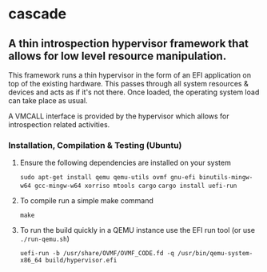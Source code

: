 # cascade
## A thin introspection hypervisor framework that allows for low level resource manipulation.

This framework runs a thin hypervisor in the form of an EFI application on top of the existing hardware. 
This passes through all system resources & devices and acts as if it's not there.
Once loaded, the operating system load can take place as usual.

A VMCALL interface is provided by the hypervisor which allows for introspection related activities.

### Installation, Compilation & Testing (Ubuntu)
1. Ensure the following dependencies are installed on your system

    ```sudo apt-get install qemu qemu-utils ovmf gnu-efi binutils-mingw-w64 gcc-mingw-w64 xorriso mtools cargo```
    ```cargo install uefi-run```

2. To compile run a simple make command
   
   ```make```

3. To run the build quickly in a QEMU instance use the EFI run tool (or use ```./run-qemu.sh```)

   ```uefi-run -b /usr/share/OVMF/OVMF_CODE.fd -q /usr/bin/qemu-system-x86_64 build/hypervisor.efi```

